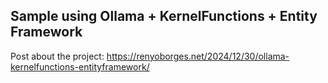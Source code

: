 ## Sample using Ollama + KernelFunctions + Entity Framework

Post about the project: https://renyoborges.net/2024/12/30/ollama-kernelfunctions-entityframework/
